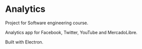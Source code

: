 # Analytics
Project for Software engineering course.			

Analytics app for Facebook, Twitter, YouTube and MercadoLibre.		

Built with Electron.

